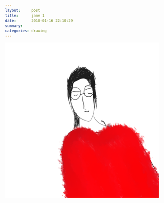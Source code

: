 ```yaml
---
layout:     post
title:      jane 1
date:       2018-01-16 22:10:29
summary:    
categories: drawing
---
```

![jane 1](/images/diary/jane-1.png ".")
